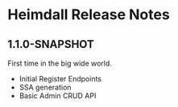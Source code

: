 Heimdall Release Notes
==============================

1.1.0-SNAPSHOT
---------------

First time in the big wide world.

* Initial Register Endpoints
* SSA generation
* Basic Admin CRUD API

